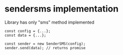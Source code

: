 # sendersms implementation

Library has only "sms" method implemented

```
const config = {...};
const data = {...};

const sender = new SenderSMS(config);
sender.send(data); // returns promise
```
